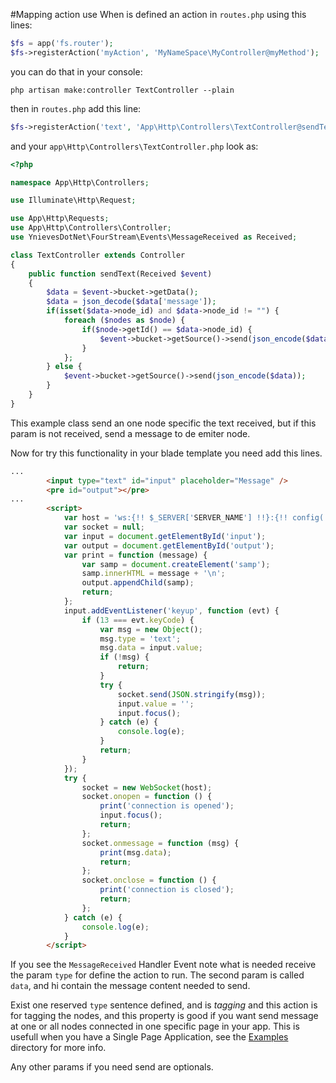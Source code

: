 #Mapping action use
When is defined an action in `routes.php` using this lines:
```php
$fs = app('fs.router');
$fs->registerAction('myAction', 'MyNameSpace\MyController@myMethod');
```
you can do that in your console:
```
php artisan make:controller TextController --plain
```
then in `routes.php` add this line:
```php
$fs->registerAction('text', 'App\Http\Controllers\TextController@sendText');
```
and your `app\Http\Controllers\TextController.php` look as:
```php
<?php

namespace App\Http\Controllers;

use Illuminate\Http\Request;

use App\Http\Requests;
use App\Http\Controllers\Controller;
use YnievesDotNet\FourStream\Events\MessageReceived as Received;

class TextController extends Controller
{
    public function sendText(Received $event)
    {
    	$data = $event->bucket->getData();
    	$data = json_decode($data['message']);
    	if(isset($data->node_id) and $data->node_id != "") {
            foreach ($nodes as $node) {
                if($node->getId() == $data->node_id) {
                    $event->bucket->getSource()->send(json_encode($data), $node);
                }
            };
        } else {
            $event->bucket->getSource()->send(json_encode($data));
        }
    }
}

```
This example class send an one node specific the text received, but if this param is not received, send a message to de emiter node.

Now for try this functionality in your blade template you need add this lines.
```html
...
        <input type="text" id="input" placeholder="Message" />
        <pre id="output"></pre>
...
        <script>
            var host = 'ws:{!! $_SERVER['SERVER_NAME'] !!}:{!! config('fourstream.port') !!}';
            var socket = null;
            var input = document.getElementById('input');
            var output = document.getElementById('output');
            var print = function (message) {
                var samp = document.createElement('samp');
                samp.innerHTML = message + '\n';
                output.appendChild(samp);
                return;
            };
            input.addEventListener('keyup', function (evt) {
                if (13 === evt.keyCode) {
                    var msg = new Object();
                    msg.type = 'text';
                    msg.data = input.value;
                    if (!msg) {
                        return;
                    }
                    try {
                        socket.send(JSON.stringify(msg));
                        input.value = '';
                        input.focus();
                    } catch (e) {
                        console.log(e);
                    }
                    return;
                }
            });
            try {
                socket = new WebSocket(host);
                socket.onopen = function () {
                    print('connection is opened');
                    input.focus();
                    return;
                };
                socket.onmessage = function (msg) {
                    print(msg.data);
                    return;
                };
                socket.onclose = function () {
                    print('connection is closed');
                    return;
                };
            } catch (e) {
                console.log(e);
            }
        </script>
```
If you see the `MessageReceived` Handler Event note what is needed receive the param `type` for define the action to run. The second param is called `data`, and hi contain the message content needed to send.

Exist one reserved `type` sentence defined, and is *tagging* and this action is for tagging the nodes, and this property is good if you want send message at one or all nodes connected in one specific page in your app. This is usefull when you have a Single Page Application, see the [Examples](examples/) directory for more info.

Any other params if you need send are optionals.